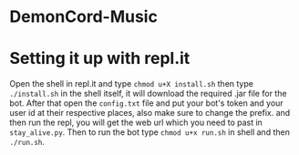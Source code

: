 # DemonCord-Music

# Setting it up with repl.it

Open the shell in repl.it and type `chmod u+X install.sh` 
then type `./install.sh` in the shell itself, it will download the required .jar file for the bot.
After that open the `config.txt` file and put your bot's token and your user id at their respective places, also make sure to change the prefix.
and then run the repl, you will get the web url which you need to past in `stay_alive.py`.
Then to run the bot type `chmod u+x run.sh` in shell and then `./run.sh`.
